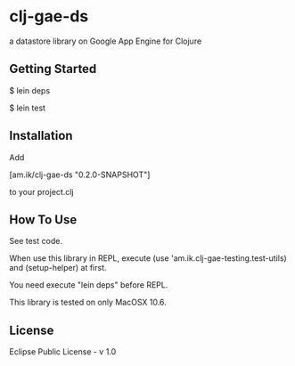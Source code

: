 # clj-gae-ds #

a datastore library on Google App Engine for Clojure

## Getting Started ##

$ lein deps

$ lein test

## Installation ##

Add

[am.ik/clj-gae-ds "0.2.0-SNAPSHOT"]

to your project.clj

## How To Use ##

See test code.

When use this library in REPL, execute (use 'am.ik.clj-gae-testing.test-utils) and (setup-helper) at first.

You need execute "lein deps" before REPL.

This library is tested on only MacOSX 10.6.

## License ##

Eclipse Public License - v 1.0
